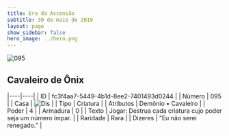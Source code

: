 ```yaml
---
title: Era da Ascensão
subtitle: 30 de maio de 2019
layout: page
show_sidebar: false
hero_image: ../hero.png
---
```


![095](https://cdn.keyforgegame.com/media/card_front/pt/435_095_H728P3QFJ5H_pt.png)

## Cavaleiro de Ônix

|----|----|
| ID | fc3f4aa7-5449-4b1d-8ee2-7401493d0244 |
| Número | 095 |
| Casa | ![Dis](https://archonarcana.com/images/thumb/e/e8/Dis.png/22px-Dis.png "Dis") |
| Tipo | Criatura |
| Atributos | Demônio • Cavaleiro |
| Poder | 4 |
| Armadura | 0 |
| Texto | Jogar: Destrua cada criatura cujo poder seja um número ímpar. |
| Raridade | Rara |
| Dizeres | ”Eu não serei renegado.” |
